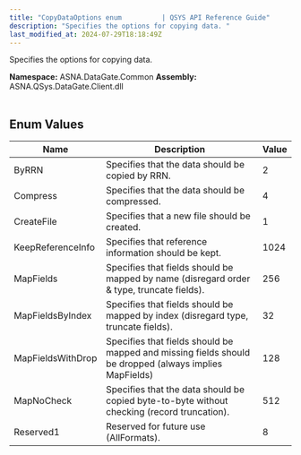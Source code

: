 ```yaml
---
title: "CopyDataOptions enum          | QSYS API Reference Guide"
description: "Specifies the options for copying data. "
last_modified_at: 2024-07-29T18:18:49Z
---
```


Specifies the options for copying data.

**Namespace:** ASNA.DataGate.Common
**Assembly:** ASNA.QSys.DataGate.Client.dll
<br>
<br>

## Enum Values

| Name | Description | Value
| --- | --- | --- 
| ByRRN | Specifies that the data should be copied by RRN. | 2 |
| Compress | Specifies that the data should be compressed. | 4 |
| CreateFile | Specifies that a new file should be created. | 1 |
| KeepReferenceInfo | Specifies that reference information should be kept. | 1024 |
| MapFields | Specifies that fields should be mapped by name (disregard order & type, truncate fields). | 256 |
| MapFieldsByIndex | Specifies that fields should be mapped by index (disregard type, truncate fields). | 32 |
| MapFieldsWithDrop | Specifies that fields should be mapped and missing fields should be dropped (always implies MapFields) | 128 |
| MapNoCheck | Specifies that the data should be copied byte-to-byte without checking (record truncation). | 512 |
| Reserved1 | Reserved for future use (AllFormats). | 8 |
